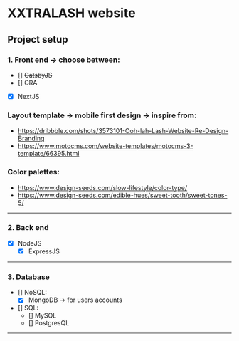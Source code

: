 #	XXTRALASH website 

## Project setup

###	1. Front end -> choose between:
- [] ~~GatsbyJS~~
- [] ~~CRA~~
- [x] NextJS

###	Layout template -> mobile first design -> inspire from:
- https://dribbble.com/shots/3573101-Ooh-lah-Lash-Website-Re-Design-Branding
- https://www.motocms.com/website-templates/motocms-3-template/66395.html

### Color palettes:
-	https://www.design-seeds.com/slow-lifestyle/color-type/
-	https://www.design-seeds.com/edible-hues/sweet-tooth/sweet-tones-5/

---

### 2. Back end
- [x] NodeJS
	- [x] ExpressJS

---

### 3. Database
- [] NoSQL:
	- [x] MongoDB -> for users accounts
- [] SQL:
	- [] MySQL
	- [] PostgresQL

---